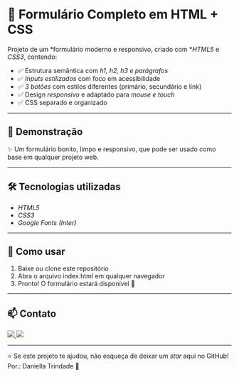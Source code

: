 # 📄 Formulário Completo em HTML + CSS  

Projeto de um *formulário moderno e responsivo, criado com **HTML5* e *CSS3*, contendo:  
- ✅ Estrutura semântica com *h1, h2, h3 e parágrafos*  
- ✅ *Inputs estilizados* com foco em acessibilidade  
- ✅ *3 botões* com estilos diferentes (primário, secundário e link)  
- ✅ Design *responsivo* e adaptado para *mouse e touch*  
- ✅ CSS separado e organizado  

---

## 🚀 Demonstração
✨ Um formulário bonito, limpo e responsivo, que pode ser usado como base em qualquer projeto web.  

---

## 🛠️ Tecnologias utilizadas
- *HTML5*
- *CSS3*
- *Google Fonts (Inter)*  

---

## 📌 Como usar
1. Baixe ou clone este repositório  
2. Abra o arquivo index.html em qualquer navegador  
3. Pronto! O formulário estará disponível 🎉  

---

## 📫 Contato

<p align="left">
  <a href="https://www.linkedin.com/in/daniella-trindade-2b31ba357/" target="_blank">
    <img src="https://img.shields.io/badge/-LinkedIn-0e76a8?style=for-the-badge&logo=linkedin&logoColor=white">
  </a>
  <a href="mailto:danifernandestrindade@gmail.com">
    <img src="https://img.shields.io/badge/-Gmail-D14836?style=for-the-badge&logo=gmail&logoColor=white">
  </a>
</p>

---

⭐ Se este projeto te ajudou, não esqueça de deixar um *star* aqui no GitHub!
Por.: Daniella Trindade 👾
